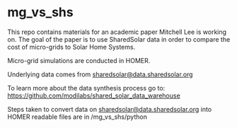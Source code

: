 mg_vs_shs
=========

This repo contains materials for an academic paper Mitchell Lee is working on. 
The goal of the paper is to use SharedSolar data in order to compare the cost 
of micro-grids to Solar Home Systems. 

Micro-grid simulations are conducted in HOMER.

Underlying data comes from sharedsolar@data.sharedsolar.org

To learn more about the data synthesis process go to:
https://github.com/modilabs/shared_solar_data_warehouse

Steps taken to convert data on sharedsolar@data.sharedsolar.org
into HOMER readable files are in /mg_vs_shs/python

